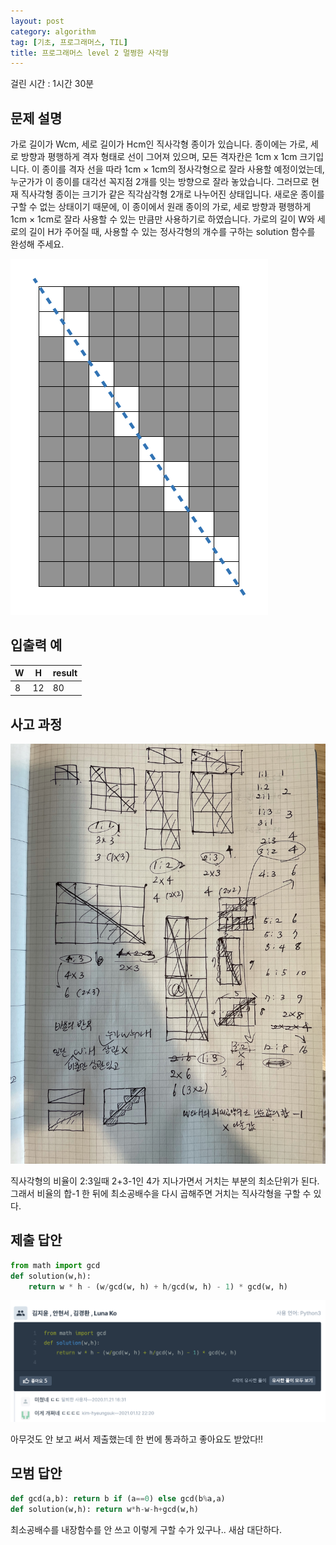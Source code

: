 ```yaml
---
layout: post
category: algorithm
tag: [기초, 프로그래머스, TIL]
title: 프로그래머스 level 2 멀쩡한 사각형
---
```

걸린 시간 : 1시간 30분
## 문제 설명

가로 길이가 Wcm, 세로 길이가 Hcm인 직사각형 종이가 있습니다. 종이에는 가로, 세로 방향과 평행하게 격자 형태로 선이 그어져 있으며, 모든 격자칸은 1cm x 1cm 크기입니다. 이 종이를 격자 선을 따라 1cm × 1cm의 정사각형으로 잘라 사용할 예정이었는데, 누군가가 이 종이를 대각선 꼭지점 2개를 잇는 방향으로 잘라 놓았습니다. 그러므로 현재 직사각형 종이는 크기가 같은 직각삼각형 2개로 나누어진 상태입니다. 새로운 종이를 구할 수 없는 상태이기 때문에, 이 종이에서 원래 종이의 가로, 세로 방향과 평행하게 1cm × 1cm로 잘라 사용할 수 있는 만큼만 사용하기로 하였습니다.
가로의 길이 W와 세로의 길이 H가 주어질 때, 사용할 수 있는 정사각형의 개수를 구하는 solution 함수를 완성해 주세요.

![찢어진 사각형](/public/img/teared_square.png)

## 입출력 예

<table>
  <thead>
    <tr>
      <th>W</th>
      <th>H</th>
      <th>result</th>
    </tr>
  </thead>
  <tbody>
    <tr>
      <td>8</td>
      <td>12</td>
      <td>80</td>
    </tr>
  </tbody>
</table>

## 사고 과정

![사고 과정](/public/img/note.jpeg)

직사각형의 비율이 2:3일때 2+3-1인 4가 지나가면서 거치는 부분의 최소단위가 된다.
그래서 비율의 합-1 한 뒤에 최소공배수을 다시 곱해주면 거치는 직사각형을 구할 수 있다. 

## 제출 답안

```python
from math import gcd
def solution(w,h):
    return w * h - (w/gcd(w, h) + h/gcd(w, h) - 1) * gcd(w, h)
```

![명예의 전당](/public/img/comment.png)

아무것도 안 보고 써서 제출했는데 한 번에 통과하고 좋아요도 받았다!!

## 모범 답안

```python
def gcd(a,b): return b if (a==0) else gcd(b%a,a)    
def solution(w,h): return w*h-w-h+gcd(w,h)
```
최소공배수를 내장함수를 안 쓰고 이렇게 구할 수가 있구나.. 새삼 대단하다.

